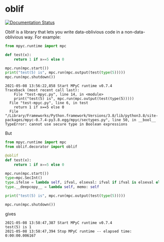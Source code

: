 # oblif

[![Documentation Status](https://readthedocs.org/projects/oblif/badge/?version=latest)](http://oblif.readthedocs.io/?badge=latest)

Oblif is a library that lets you write data-oblivious code in a non-data-oblivious way. For example:

```python
from mpyc.runtime import mpc

def test(x):
    return 1 if x==5 else 0

mpc.run(mpc.start())
print("test(5) is", mpc.run(mpc.output(test(type(5)))))
mpc.run(mpc.shutdown())
```

```
2021-05-08 13:56:22,858 Start MPyC runtime v0.7.4
Traceback (most recent call last):
    File "test-mpyc.py", line 14, in <module>
    print("test(5) is", mpc.run(mpc.output(test(type(5)))))
  File "test-mpyc.py", line 6, in test
    return 1 if x==5 else 0
  File "/Library/Frameworks/Python.framework/Versions/3.8/lib/python3.8/site-packages/mpyc-0.7.4-py3.8.egg/mpyc/sectypes.py", line 50, in __bool__
TypeError: cannot use secure type in Boolean expressions
```

But

```python
from mpyc.runtime import mpc
from oblif.decorator import oblif

@oblif
def test(x):
    return 1 if x==5 else 0

mpc.run(mpc.start())
type=mpc.SecInt()
type.ifelse = lambda self, ifval, elseval: ifval if ifval is elseval else mpc.if_else(self, ifval, elseval)
type.__deepcopy__ = lambda self, memo: self

print("test(5) is", mpc.run(mpc.output(test(type(5)))))

mpc.run(mpc.shutdown())
```

gives

```
2021-05-08 13:58:47,387 Start MPyC runtime v0.7.4
test(5) is 1
2021-05-08 13:58:47,394 Stop MPyC runtime -- elapsed time: 0:00:00.006167
```
